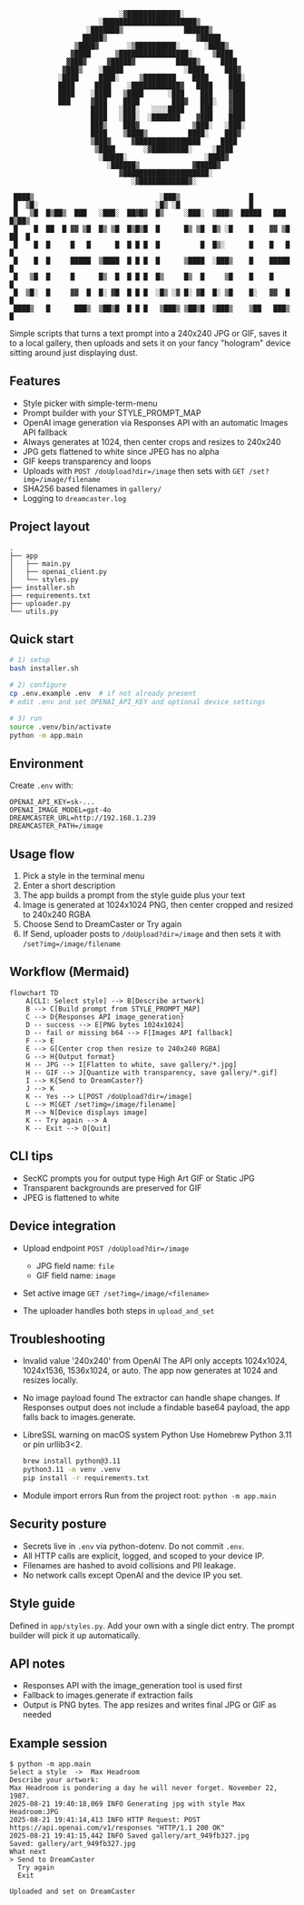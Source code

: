 ```
                           ░▓█████████████░               
                      ░███████████████████████▒           
                   ░███████▒               ██████▒        
                  █████▒                      ▓█████      
                ▒████▓       ░▒██████████░      ░████▒    
               ▓████      ▒█████████████████░     ▒████   
              ▓███▓     ▓█████▓          █████▒     ████  
             ▓███▒    ░█████               ░████     ███▓ 
            ░████     ████░     ▒████████    ████     ███░
            ████     ████    ░████████████▓   ████    ████
            ████    ░████   ▒████      ░███    ███    ▓███
            ███     ▓███    ████        ███▓   ███░   ▓███
                    ████   ░███░   ░░░░████    ███    ▓███
                    ████   ░███░  ░███████    ▓███    ████
                    ███▒    ███▓             ▒███░   ░███░
                    ████    ▒████▒          ████░    ███▓ 
                    ▒███▓     ▓████████████████     ████  
                     ▒████       ░▓█████████░     ░████   
                      ░█████░                   ░████▓    
                        ░██████▒             ▓█████▓      
                           ▓█████████████████████░        
                              ░▓████████████▓░            

 ████▒                               ░███▒                 █                 
 █  ▒█░                             ░█▒ ░█                 █                 
 █   ▒█  █▒██▒  ███   ░███░  ██▓█▓  █▒     ░███░  ▒███▒  █████   ███    █▒██▒
 █    █  ██  █ ▓▓ ▒█  █▒ ▒█  █▒█▒█  █      █▒ ▒█  █▒ ░█    █    ▓▓ ▒█   ██  █
 █    █  █     █   █      █  █ █ █  █          █  █▒░      █    █   █   █    
 █    █  █     █████  ▒████  █ █ █  █      ▒████  ░███▒    █    █████   █    
 █   ▒█  █     █      █▒  █  █ █ █  █▒     █▒  █     ▒█    █    █       █    
 █  ▒█░  █     ▓▓  █  █░ ▓█  █ █ █  ░█▒ ░▓ █░ ▓█  █░ ▒█    █░   ▓▓  █   █    
 ████▒   █      ███▒  ▒██▒█  █ █ █   ▒███▒ ▒██▒█  ▒███▒    ▒██   ███▒   █   
```                            
Simple scripts that turns a text prompt into a 240x240 JPG or GIF, saves it to a local gallery, then uploads and sets it on your fancy "hologram" device sitting around just displaying dust.



## Features

* Style picker with simple-term-menu
* Prompt builder with your STYLE\_PROMPT\_MAP
* OpenAI image generation via Responses API with an automatic Images API fallback
* Always generates at 1024, then center crops and resizes to 240x240
* JPG gets flattened to white since JPEG has no alpha
* GIF keeps transparency and loops
* Uploads with `POST /doUpload?dir=/image` then sets with `GET /set?img=/image/filename`
* SHA256 based filenames in `gallery/`
* Logging to `dreamcaster.log`

## Project layout

```
.
├── app
│   ├── main.py
│   ├── openai_client.py
│   └── styles.py
├── installer.sh
├── requirements.txt
├── uploader.py
└── utils.py
```

## Quick start

```bash
# 1) setup
bash installer.sh

# 2) configure
cp .env.example .env  # if not already present
# edit .env and set OPENAI_API_KEY and optional device settings

# 3) run
source .venv/bin/activate
python -m app.main
```

## Environment

Create `.env` with:

```
OPENAI_API_KEY=sk-...
OPENAI_IMAGE_MODEL=gpt-4o
DREAMCASTER_URL=http://192.168.1.239
DREAMCASTER_PATH=/image
```

## Usage flow

1. Pick a style in the terminal menu
2. Enter a short description
3. The app builds a prompt from the style guide plus your text
4. Image is generated at 1024x1024 PNG, then center cropped and resized to 240x240 RGBA
5. Choose Send to DreamCaster or Try again
6. If Send, uploader posts to `/doUpload?dir=/image` and then sets it with `/set?img=/image/filename`

## Workflow (Mermaid)

```mermaid
flowchart TD
    A[CLI: Select style] --> B[Describe artwork]
    B --> C[Build prompt from STYLE_PROMPT_MAP]
    C --> D{Responses API image_generation}
    D -- success --> E[PNG bytes 1024x1024]
    D -- fail or missing b64 --> F[Images API fallback]
    F --> E
    E --> G[Center crop then resize to 240x240 RGBA]
    G --> H{Output format}
    H -- JPG --> I[Flatten to white, save gallery/*.jpg]
    H -- GIF --> J[Quantize with transparency, save gallery/*.gif]
    I --> K{Send to DreamCaster?}
    J --> K
    K -- Yes --> L[POST /doUpload?dir=/image]
    L --> M[GET /set?img=/image/filename]
    M --> N[Device displays image]
    K -- Try again --> A
    K -- Exit --> O[Quit]
```

## CLI tips

* SecKC prompts you for output type
  High Art GIF or Static JPG
* Transparent backgrounds are preserved for GIF
* JPEG is flattened to white

## Device integration

* Upload endpoint
  `POST /doUpload?dir=/image`

  * JPG field name: `file`
  * GIF field name: `image`
* Set active image
  `GET /set?img=/image/<filename>`
* The uploader handles both steps in `upload_and_set`

## Troubleshooting

* Invalid value '240x240' from OpenAI
  The API only accepts 1024x1024, 1024x1536, 1536x1024, or auto. The app now generates at 1024 and resizes locally.
* No image payload found
  The extractor can handle shape changes. If Responses output does not include a findable base64 payload, the app falls back to images.generate.
* LibreSSL warning on macOS system Python
  Use Homebrew Python 3.11 or pin urllib3<2.

  ```bash
  brew install python@3.11
  python3.11 -m venv .venv
  pip install -r requirements.txt
  ```
* Module import errors
  Run from the project root:
  `python -m app.main`

## Security posture

* Secrets live in `.env` via python-dotenv. Do not commit `.env`.
* All HTTP calls are explicit, logged, and scoped to your device IP.
* Filenames are hashed to avoid collisions and PII leakage.
* No network calls except OpenAI and the device IP you set.

## Style guide

Defined in `app/styles.py`. Add your own with a single dict entry. The prompt builder will pick it up automatically.

## API notes

* Responses API with the image\_generation tool is used first
* Fallback to images.generate if extraction fails
* Output is PNG bytes. The app resizes and writes final JPG or GIF as needed

## Example session

```
$ python -m app.main
Select a style  ->  Max Headroom
Describe your artwork: 
Max Headroom is pondering a day he will never forget. November 22, 1987. 
2025-08-21 19:40:18,069 INFO Generating jpg with style Max Headroom:JPG
2025-08-21 19:41:14,413 INFO HTTP Request: POST https://api.openai.com/v1/responses "HTTP/1.1 200 OK"
2025-08-21 19:41:15,442 INFO Saved gallery/art_949fb327.jpg
Saved: gallery/art_949fb327.jpg
What next                                                                                        
> Send to DreamCaster                                                                            
  Try again                                                                                      
  Exit                                                                                           

Uploaded and set on DreamCaster
```

